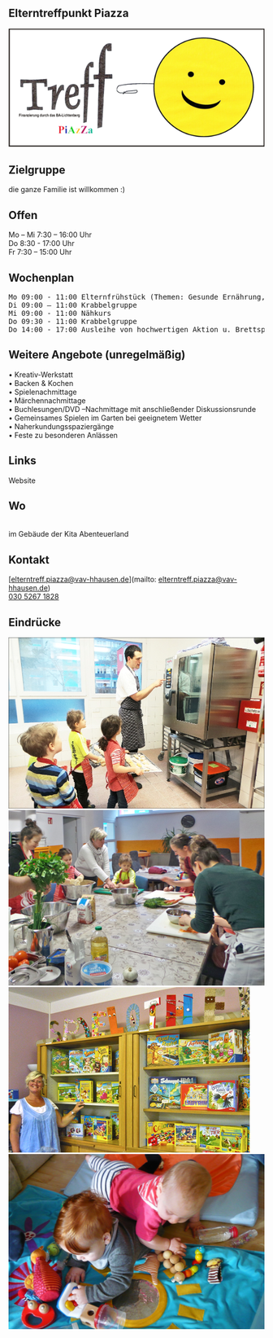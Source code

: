 ## Elterntreffpunkt Piazza
<img id="topmedia" src="/Familienzentren/images/Piazza/logo.png" />

## Zielgruppe
die ganze Familie ist willkommen :)

## Offen
Mo – Mi 7:30 – 16:00 Uhr<br>
Do 8:30 - 17:00 Uhr<br>
Fr  7:30 – 15:00 Uhr<br>

## Wochenplan
<pre id="weeklyschedule">
Mo 09:00 - 11:00 Elternfrühstück (Themen: Gesunde Ernährung, Wann stille ich ab? Muss ich schon NEIN sagen)
Di 09:00 – 11:00 Krabbelgruppe
Mi 09:00 - 11:00 Nähkurs
Do 09:30 - 11:00 Krabbelgruppe
Do 14:00 - 17:00 Ausleihe von hochwertigen Aktion u. Brettspielen
</pre>

## Weitere Angebote (unregelmäßig)
•	Kreativ-Werkstatt<br>
•	Backen & Kochen <br>
•	Spielenachmittage<br>
•	Märchennachmittage <br>
•	Buchlesungen/DVD –Nachmittage mit anschließender Diskussionsrunde <br>
•	Gemeinsames Spielen im Garten bei geeignetem Wetter<br>
•	Naherkundungsspaziergänge<br>
•	Feste zu besonderen Anlässen<br>

## Links
<a class=" www.vav-hhausen.de/Elterntreffpunkt Piazza/piazza-start.html">Website</a>

## Wo
<div id="gmap"></div>
<script>window.onload = showMap('Anna-Ebermann-Str. 25, 13053 Berlin, 0, 'gmap_mini')</script><br>
im Gebäude der Kita Abenteuerland

## Kontakt
[elterntreff.piazza@vav-hhausen.de](mailto: elterntreff.piazza@vav-hhausen.de)<br>
<a href="tel:+493052671828">030 5267 1828</a>

## Eindrücke
<div class="mediacontainer">
    <img src="/Familienzentren/images/Piazza/1.jpg" />
    <img src="/Familienzentren/images/Piazza/2.jpg" />
    <img src="/Familienzentren/images/Piazza/3.jpg" />
    <img src="/Familienzentren/images/Piazza/4.jpg" />
</div>
